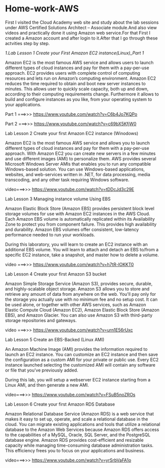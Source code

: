# Home-work-AWS

First I visited the Cloud Academy web site and study about the lab sessions under AWS Certified Solutions Architect – Associate module.And also view videos and practically done it using Amazon web service.For that First I created a Amazon account and after login to it.After that I go through these actvities step by step.


*1.Lab Lesson 1  Create your First Amazon EC2 instance(Linux)_Part 1*

Amazon EC2 is the most famous AWS service and allows users to launch different types of cloud instances and pay for them with a pay-per-use approach. EC2 provides users with complete control of  computing resources and lets  run on Amazon’s computing environment. Amazon EC2 reduces the time required to obtain and boot new server instances to minutes. This allows user to quickly scale capacity, both up and down, according to their computing requirements change. Furthermore it allows  to build and configure  instances as you like, from your operating system to your applications.

Part 1 ===>>>  https://www.youtube.com/watch?v=C6b4Jo7KQPo

Part 2 ===>>>  https://www.youtube.com/watch?v=c69bX5KfjW0

Lab Lesson 2  Create your first Amazon EC2 instance (Winodows)

Amazon EC2 is the most famous AWS service and allows you to launch different types of cloud instances and pay for them with a pay-per-use approach. With Amazon EC2 you can create new servers in a few minutes and use different images (AMI) to personalize them. AWS provides several Microsoft Windows Server AMIs that enables you to run any compatible Windows-based solution. You can use Windows-based applications, websites, and web-services written in .NET, for data processing, media transcoding, and any other task requiring Windows software.

video===>>>  https://www.youtube.com/watch?v=tDDcJd3c29E

Lab Lesson 3  Managing instance volume Using EBS

Amazon Elastic Block Store (Amazon EBS) provides persistent block level storage volumes for use with Amazon EC2 instances in the AWS Cloud.  Each Amazon EBS volume is automatically replicated within its Availability Zone to protect you from component failure. This provides high availability and durability. Amazon EBS volumes offer consistent, low-latency performance needed to run your workloads.

During this laboratory, you will learn to create an EC2 instance with an additional EBS volume. You will learn to attach and detach an EBS to/from a specific EC2 instance, take a snapshot, and master how to delete a volume.

video ===>>>  https://www.youtube.com/watch?v=h7tR-lOKKT0

Lab Lesson 4 Create your first Amazon S3 bucket

Amazon Simple Storage Service (Amazon S3), provides secure, durable, and highly-scalable object storage. Amazon S3 allows you to store and retrieve any amount of data from anywhere on the web. You'll pay only for the storage you actually use with no minimum fee and no setup cost. It can be used alone, or together with other AWS services, such as Amazon Elastic Compute Cloud (Amazon EC2), Amazon Elastic Block Store (Amazon EBS), and Amazon Glacier. You can also use Amazon S3 with third-party storage repositories and gateways.

video ===>>> https://www.youtube.com/watch?v=urn1E56rUxc

Lab Lesson 5 Create an EBS-Backed (Linux AMI)

An Amazon Machine Image (AMI) provides the information required to launch an EC2 instance. You can customize an EC2 instance and then save the configuration as a custom AMI for your private or public use. Every EC2 instance launched selecting the customized AMI will contain any software or file that you've previously added.

During this lab, you will setup a webserver EC2 instance starting from a Linux AMI, and then generate a new AMI.

video===>>> https://www.youtube.com/watch?v=FSuB5noZROs

Lab Lesson 6 Create your first Amazon RDS Database

Amazon Relational Database Service (Amazon RDS) is a web service that makes it easy to set up, operate, and scale a relational database in the cloud. You can migrate existing applications and tools that utilize a relational database to the Amazon Web Services because Amazon RDS offers access to the capabilities of a MySQL, Oracle, SQL Server, and the PostgreSQL database engine. Amazon RDS provides cost-efficient and resizable capacity while managing time-consuming database administration tasks. This efficiency frees you to focus on your applications and business.

video===>>> https://www.youtube.com/watch?v=yrSrbVaFA1o
